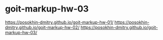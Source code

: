 # goit-markup-hw-03

https://posokhin-dmitry.github.io/goit-markup-hw-01/ https://posokhin-dmitry.github.io/goit-markup-hw-02/
https://posokhin-dmitry.github.io/goit-markup-hw-03/
